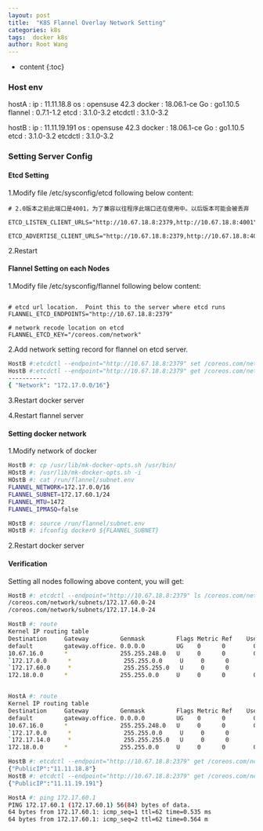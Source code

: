 ```yaml
---
layout: post
title:  "K8S Flannel Overlay Network Setting"
categories: k8s
tags:  docker k8s
author: Root Wang
---
```


* content
{:toc}


### Host env
hostA : 
	ip : 11.11.18.8
	os : opensuse 42.3
	docker : 18.06.1-ce
        Go : go1.10.5
	flannel : 0.7.1-1.2
	etcd : 3.1.0-3.2
	etcdctl : 3.1.0-3.2

hostB : 
	ip : 11.11.19.191
	os : opensuse 42.3
	docker : 18.06.1-ce
        Go : go1.10.5
	etcd : 3.1.0-3.2
	etcdctl : 3.1.0-3.2

### Setting Server Config

#### Etcd Setting

1.Modify file /etc/sysconfig/etcd following below content:

```doc
# 2.0版本之前此端口是4001，为了兼容以往程序此端口还在使用中。以后版本可能会被丢弃

ETCD_LISTEN_CLIENT_URLS="http://10.67.18.8:2379,http://10.67.18.8:4001"

ETCD_ADVERTISE_CLIENT_URLS="http://10.67.18.8:2379,http://10.67.18.8:4001"

```

2.Restart


#### Flannel Setting on each Nodes

1.Modify file /etc/sysconfig/flannel following below content:

```doc

# etcd url location.  Point this to the server where etcd runs
FLANNEL_ETCD_ENDPOINTS="http://10.67.18.8:2379"

# network recode location on etcd             
FLANNEL_ETCD_KEY="/coreos.com/network"
```

2.Add network setting record for flannel on etcd server.
```sh
HostB #:etcdctl --endpoint="http://10.67.18.8:2379" set /coreos.com/network/config '{ "Network": "172.17.0.0/16"}'
HostB #:etcdctl --endpoint="http://10.67.18.8:2379" get /coreos.com/network/config
-----------
{ "Network": "172.17.0.0/16"}
```

3.Restart docker server

4.Restart flannel server

#### Setting docker network

1.Modify network of docker
```sh
HostB #: cp /usr/lib/mk-docker-opts.sh /usr/bin/
HOstB #: /usr/lib/mk-docker-opts.sh -i
HOstB #: cat /run/flannel/subnet.env 
FLANNEL_NETWORK=172.17.0.0/16
FLANNEL_SUBNET=172.17.60.1/24
FLANNEL_MTU=1472
FLANNEL_IPMASQ=false

HOstB #: source /run/flannel/subnet.env
HOstB #: ifconfig docker0 ${FLANNEL_SUBNET}
```

2.Restart docker server

#### Verification

Setting all nodes following above content, you will get:
```sh
HostB #: etcdctl --endpoint="http://10.67.18.8:2379" ls /coreos.com/network/subnets
/coreos.com/network/subnets/172.17.60.0-24
/coreos.com/network/subnets/172.17.14.0-24
```

```sh
HostB #: route
Kernel IP routing table
Destination     Gateway         Genmask         Flags Metric Ref    Use Iface
default         gateway.office. 0.0.0.0         UG    0      0        0 br0
10.67.16.0      *               255.255.248.0   U     0      0        0 br0
`172.17.0.0      *               255.255.0.0     U     0      0        0 flannel0`
`172.17.60.0     *               255.255.255.0   U     0      0        0 docker0`
172.18.0.0      *               255.255.0.0     U     0      0        0 docker_gwbridge


HostA #: route
Kernel IP routing table
Destination     Gateway         Genmask         Flags Metric Ref    Use Iface
default         gateway.office. 0.0.0.0         UG    0      0        0 br0
10.67.16.0      *               255.255.248.0   U     0      0        0 br0
`172.17.0.0      *               255.255.0.0     U     0      0        0 flannel0`
`172.17.14.0     *               255.255.255.0   U     0      0        0 docker0`
172.18.0.0      *               255.255.0.0     U     0      0        0 docker_gwbridge


```

```sh
HostB #: etcdctl --endpoint="http://10.67.18.8:2379" get /coreos.com/network/subnets/172.17.60.0-24
{"PublicIP":"11.11.18.8"}
HostB #: etcdctl --endpoint="http://10.67.18.8:2379" get /coreos.com/network/subnets/172.17.14.0-24
{"PublicIP":"11.11.19.191"}
```

```sh
HostA #: ping 172.17.60.1
PING 172.17.60.1 (172.17.60.1) 56(84) bytes of data.
64 bytes from 172.17.60.1: icmp_seq=1 ttl=62 time=0.535 ms 
64 bytes from 172.17.60.1: icmp_seq=2 ttl=62 time=0.564 m
```
